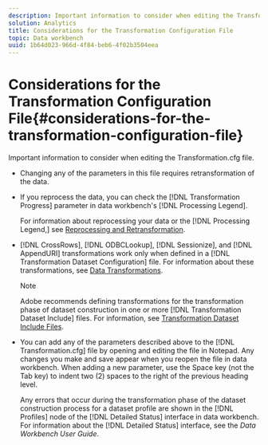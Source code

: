```yaml
---
description: Important information to consider when editing the Transformation.cfg file.
solution: Analytics
title: Considerations for the Transformation Configuration File
topic: Data workbench
uuid: 1b64d023-966d-4f84-beb6-4f02b3504eea
---
```


# Considerations for the Transformation Configuration File{#considerations-for-the-transformation-configuration-file}

Important information to consider when editing the Transformation.cfg file.

* Changing any of the parameters in this file requires retransformation of the data. 
* If you reprocess the data, you can check the [!DNL Transformation Progress] parameter in data workbench's [!DNL Processing Legend].

  For information about reprocessing your data or the [!DNL Processing Legend,] see [Reprocessing and Retransformation](../../../home/c-dataset-const-proc/c-reproc-retrans/c-reproc-retrans.md#concept-6d82a173e4ab4111b673e7c2477d0823).

* [!DNL CrossRows], [!DNL ODBCLookup], [!DNL Sessionize], and [!DNL AppendURI] transformations work only when defined in a [!DNL Transformation Dataset Configuration] file. For information about these transformations, see [Data Transformations](../../../home/c-dataset-const-proc/c-data-trans/c-data-trans.md#concept-99c6f5e6e5194adb9e98afdc0e91cf38).

  >[!NOTE]
  >
  >Adobe recommends defining transformations for the transformation phase of dataset construction in one or more [!DNL Transformation Dataset Include] files. For information, see [Transformation Dataset Include Files](../../../home/c-dataset-const-proc/c-dataset-inc-files/c-types-dataset-inc-files/c-trans-dataset-inc-files.md#concept-c64aa78ed9ce40b8a0f4932c82ff5ace).

* You can add any of the parameters described above to the [!DNL Transformation.cfg] file by opening and editing the file in Notepad. Any changes you make and save appear when you reopen the file in data workbench. When adding a new parameter, use the Space key (not the Tab key) to indent two (2) spaces to the right of the previous heading level.

  Any errors that occur during the transformation phase of the dataset construction process for a dataset profile are shown in the [!DNL Profiles] node of the [!DNL Detailed Status] interface in data workbench. For information about the [!DNL Detailed Status] interface, see the *Data Workbench User Guide*.


